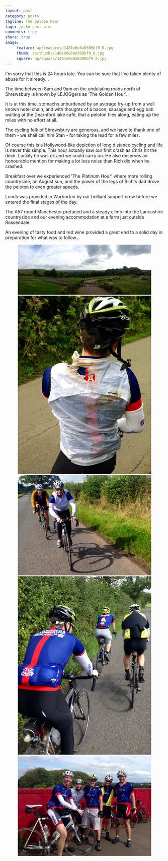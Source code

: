 ```yaml
---
layout: post
category: posts
tagline: The Golden Hour
tags: jacko post pics
comments: true
share: true
image: 
     feature: ap/features/1481e6e0a8309bf9_0.jpg
     thumb: ap/thumbs/1481e6e0a8309bf9_0.jpg
     square: ap/square/1481e6e0a8309bf9_0.jpg
---
```

I'm sorry that this is 24 hours late. You can be sure that I've taken plenty of abuse for it already...

The time between 8am and 9am on the undulating roads north of Shrewsbury is known by LEJOGgers as 'The Golden Hour'. 

It is at this time, stomachs unburdened by an average fry-up from a well known hotel chain, and with thoughts of a bacon, sausage and egg bab waiting at the Dearnford lake café, that a peloton flies along, eating up the miles with no effort at all. 

The cycling folk of Shrewsbury are generous, and we have to thank one of them - we shall call him Stan - for taking the lead for a few miles.

Of course this is a Hollywood-like depiction of long distance cycling and life is never this simple. This hour actually saw our first crash as Chris hit the deck. Luckily he was ok and we could carry on. He also deserves an honourable mention for making a lot less noise than Rich did when he crashed.

Breakfast over we experienced 'The Platinum Hour' where more rolling countryside, an August sun, and the power of the legs of Rich's dad drove the peloton to even greater speeds.

Lunch was provided in Warburton by our brilliant support crew before we entered the final stages of the day. 

The A57 round Manchester prefaced and a steady climb into the Lancashire countryside and our evening accommodation at a farm just outside Rossendale. 

An evening of tasty food and red wine provided a great end to a solid day in preparation for what was to follow...

<figure class="third">
<a href="/images/ap/standard/1481e6e0a8309bf9_0.jpg">
<img src="/images/ap/standard/1481e6e0a8309bf9_0.jpg">
</a><a href="/images/ap/standard/1481e6e0a8309bf9_1.jpg">
<img src="/images/ap/standard/1481e6e0a8309bf9_1.jpg">
</a><a href="/images/ap/standard/1481e6e0a8309bf9_2.jpg">
<img src="/images/ap/standard/1481e6e0a8309bf9_2.jpg">
</a><a href="/images/ap/standard/1481e6e0a8309bf9_3.jpg">
<img src="/images/ap/standard/1481e6e0a8309bf9_3.jpg">
</a><a href="/images/ap/standard/1481e6e0a8309bf9_4.jpg">
<img src="/images/ap/standard/1481e6e0a8309bf9_4.jpg">
</a></figure>
